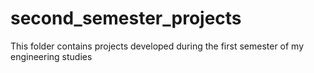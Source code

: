 # second_semester_projects
This folder contains projects developed during the first semester of my engineering studies
